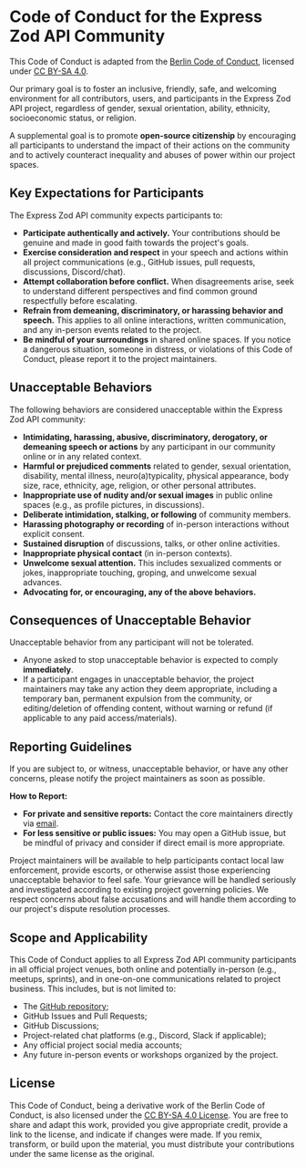 # Code of Conduct for the Express Zod API Community

This Code of Conduct is adapted from the [Berlin Code of Conduct](https://berlincodeofconduct.org/en),
licensed under [CC BY-SA 4.0](https://creativecommons.org/licenses/by-sa/4.0/).

Our primary goal is to foster an inclusive, friendly, safe, and welcoming environment for all
contributors, users, and participants in the Express Zod API project, regardless of gender,
sexual orientation, ability, ethnicity, socioeconomic status, or religion.

A supplemental goal is to promote **open-source citizenship** by encouraging all participants to
understand the impact of their actions on the community and to actively counteract inequality and
abuses of power within our project spaces.

## Key Expectations for Participants

The Express Zod API community expects participants to:

- **Participate authentically and actively.** Your contributions should be genuine and made in good
  faith towards the project's goals.
- **Exercise consideration and respect** in your speech and actions within all project communications
  (e.g., GitHub issues, pull requests, discussions, Discord/chat).
- **Attempt collaboration before conflict.** When disagreements arise, seek to understand different
  perspectives and find common ground respectfully before escalating.
- **Refrain from demeaning, discriminatory, or harassing behavior and speech.** This applies to all
  online interactions, written communication, and any in-person events related to the project.
- **Be mindful of your surroundings** in shared online spaces. If you notice a dangerous situation,
  someone in distress, or violations of this Code of Conduct, please report it to the project
  maintainers.

## Unacceptable Behaviors

The following behaviors are considered unacceptable within the Express Zod API community:

- **Intimidating, harassing, abusive, discriminatory, derogatory, or demeaning speech or actions** by
  any participant in our community online or in any related context.
- **Harmful or prejudiced comments** related to gender, sexual orientation, disability, mental
  illness, neuro(a)typicality, physical appearance, body size, race, ethnicity, age, religion, or
  other personal attributes.
- **Inappropriate use of nudity and/or sexual images** in public online spaces (e.g., as profile
  pictures, in discussions).
- **Deliberate intimidation, stalking, or following** of community members.
- **Harassing photography or recording** of in-person interactions without explicit consent.
- **Sustained disruption** of discussions, talks, or other online activities.
- **Inappropriate physical contact** (in in-person contexts).
- **Unwelcome sexual attention.** This includes sexualized comments or jokes, inappropriate touching,
  groping, and unwelcome sexual advances.
- **Advocating for, or encouraging, any of the above behaviors.**

## Consequences of Unacceptable Behavior

Unacceptable behavior from any participant will not be tolerated.

- Anyone asked to stop unacceptable behavior is expected to comply **immediately**.
- If a participant engages in unacceptable behavior, the project maintainers may take any action they
  deem appropriate, including a temporary ban, permanent expulsion from the community, or
  editing/deletion of offending content, without warning or refund (if applicable to any paid
  access/materials).

## Reporting Guidelines

If you are subject to, or witness, unacceptable behavior, or have any other concerns, please notify
the project maintainers as soon as possible.

**How to Report:**

- **For private and sensitive reports:** Contact the core maintainers directly via
  [email](https://github.com/RobinTail/express-zod-api/blob/master/express-zod-api/package.json#L14).
- **For less sensitive or public issues:** You may open a GitHub issue, but be mindful of privacy and
  consider if direct email is more appropriate.

Project maintainers will be available to help participants contact local law enforcement, provide
escorts, or otherwise assist those experiencing unacceptable behavior to feel safe. Your grievance
will be handled seriously and investigated according to existing project governing policies. We
respect concerns about false accusations and will handle them according to our project's dispute
resolution processes.

## Scope and Applicability

This Code of Conduct applies to all Express Zod API community participants in all official project
venues, both online and potentially in-person (e.g., meetups, sprints), and in one-on-one
communications related to project business. This includes, but is not limited to:

- The [GitHub repository](https://github.com/RobinTail/express-zod-api);
- GitHub Issues and Pull Requests;
- GitHub Discussions;
- Project-related chat platforms (e.g., Discord, Slack if applicable);
- Any official project social media accounts;
- Any future in-person events or workshops organized by the project.

## License

This Code of Conduct, being a derivative work of the Berlin Code of Conduct, is also licensed under
the [CC BY-SA 4.0 License](https://creativecommons.org/licenses/by-sa/4.0/). You are free to share
and adapt this work, provided you give appropriate credit, provide a link to the license, and
indicate if changes were made. If you remix, transform, or build upon the material, you must
distribute your contributions under the same license as the original.
